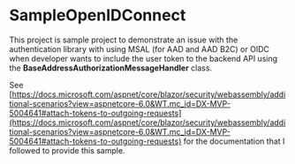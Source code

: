 # SampleOpenIDConnect

This project is sample project to demonstrate an issue with the authentication library with using MSAL (for AAD and AAD B2C) or OIDC when developer wants to include the user token to the backend API using the **BaseAddressAuthorizationMessageHandler** class. 

See [https://docs.microsoft.com/aspnet/core/blazor/security/webassembly/additional-scenarios?view=aspnetcore-6.0&WT.mc_id=DX-MVP-5004641#attach-tokens-to-outgoing-requests](https://docs.microsoft.com/aspnet/core/blazor/security/webassembly/additional-scenarios?view=aspnetcore-6.0&WT.mc_id=DX-MVP-5004641#attach-tokens-to-outgoing-requests) for the documentation that I followed to provide this sample.
